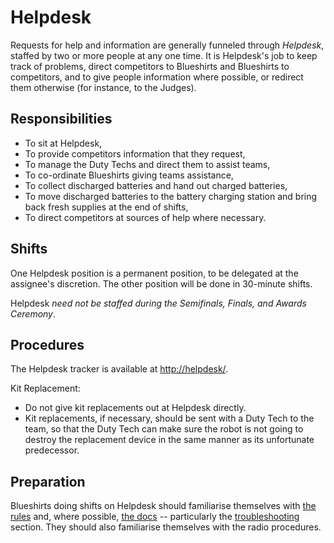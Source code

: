 Helpdesk
========

Requests for help and information are generally funneled through *Helpdesk*,
staffed by two or more people at any one time. It is Helpdesk's job to keep
track of problems, direct competitors to Blueshirts and Blueshirts to
competitors, and to give people information where possible, or redirect them
otherwise (for instance, to the Judges).

Responsibilities
----------------

* To sit at Helpdesk,
* To provide competitors information that they request,
* To manage the Duty Techs and direct them to assist teams,
* To co-ordinate Blueshirts giving teams assistance,
* To collect discharged batteries and hand out charged batteries,
* To move discharged batteries to the battery charging station and bring back
  fresh supplies at the end of shifts,
* To direct competitors at sources of help where necessary.

Shifts
------

One Helpdesk position is a permanent position, to be delegated at
the assignee's discretion. The other position will be done in
30-minute shifts.

Helpdesk *need not be staffed during the Semifinals, Finals, and
Awards Ceremony*.

Procedures
----------

The Helpdesk tracker is available at [http://helpdesk/](http://helpdesk/).

Kit Replacement:

* Do not give kit replacements out at Helpdesk directly.
* Kit replacements, if necessary, should be sent with a Duty Tech
  to the team, so that the Duty Tech can make sure the robot is not
  going to destroy the replacement device in the same manner as its
  unfortunate predecessor.

Preparation
-----------

Blueshirts doing shifts on Helpdesk should familiarise themselves
with [the rules](https://www.studentrobotics.org/docs/rules) and,
where possible, [the docs](https://www.studentrobotics.org/docs)
-- particularly the
[troubleshooting](https://www.studentrobotics.org/docs/troubleshooting)
section. They should also familiarise themselves with the radio procedures.

